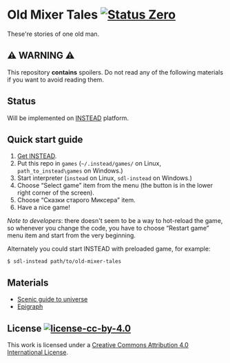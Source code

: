 Old Mixer Tales [![Status Zero][status-zero]][andivionian-status-classifier]
===============

These're stories of one old man.

⚠ WARNING ⚠
------------

This repository **contains** spoilers. Do not read any of the following
materials if you want to avoid reading them.

Status
------

Will be implemented on [INSTEAD][instead] platform.

Quick start guide
-----------------

1. [Get INSTEAD][download-instead].
2. Put this repo in `games` (`~/.instead/games/` on Linux,
   `path_to_instead\games` on Windows.)
3. Start interpreter (`instead` on Linux, `sdl-instead` on Windows.)
4. Choose “Select game” item from the menu (the button is in the lower right
   corner of the screen).
5. Choose “Сказки старого Миксера” item.
6. Have a nice game!

*Note to developers*: there doesn't seem to be a way to hot-reload the game, so
whenever you change the code, you have to choose “Restart game” menu item and
start from the very beginning.

Alternately you could start INSTEAD with preloaded game, for example:

```console
$ sdl-instead path/to/old-mixer-tales
```

Materials
---------

- [Scenic guide to universe][scenic-guide-to-universe]
- [Epigraph][epigraph]


License [![license-cc-by-4.0][]][cc-by-4.0]
-------

This work is licensed under a [Creative Commons Attribution 4.0 International
License][cc-by-4.0].

[epigraph]: tales/epigraph.md
[scenic-guide-to-universe]: story/scenic-guide-to-universe.md

[andivionian-status-classifier]: https://github.com/ForNeVeR/andivionian-status-classifier#status-zero-
[cc-by-4.0]: http://creativecommons.org/licenses/by/4.0/
[instead]: https://instead.syscall.ru/
[download-instead]: https://instead.syscall.ru/ru/download/

[license-cc-by-4.0]: https://i.creativecommons.org/l/by/4.0/80x15.png
[status-zero]: https://img.shields.io/badge/status-zero-lightgrey.svg
